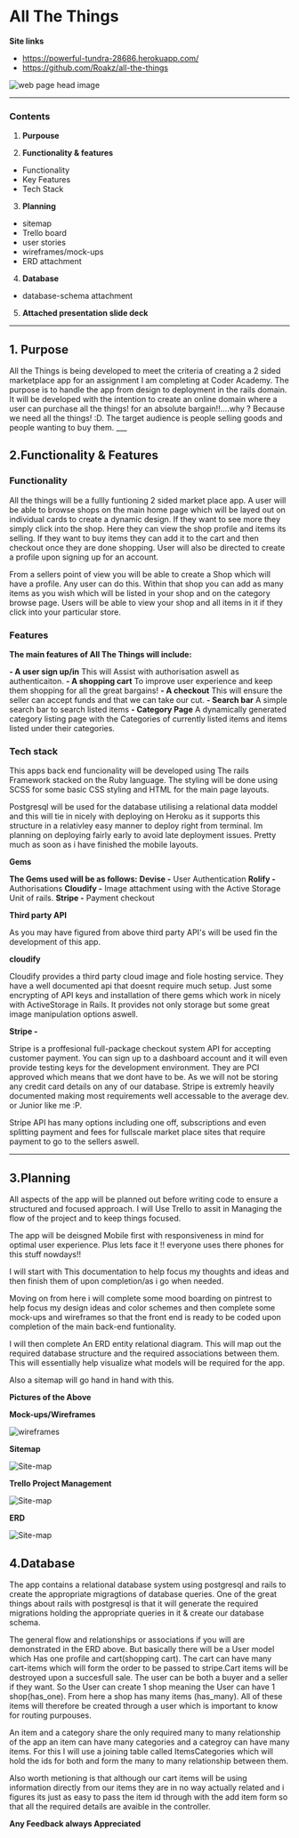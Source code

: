 <h1>All The Things</h1>


**Site links**
- https://powerful-tundra-28686.herokuapp.com/
- https://github.com/Roakz/all-the-things

![web page head image](./app/assets/images/page-head.png)
___

<h3>Contents</h3>

1. **Purpouse**

2. **Functionality & features**
-	Functionality
-	Key Features
-	Tech Stack
3. **Planning**
-   sitemap
-   Trello board
-	user stories
-	wireframes/mock-ups
-   ERD attachment
4. **Database**
-	database-schema attachment
5. **Attached presentation slide deck**

___

<h2>1. Purpose</h2>
All the Things is being developed to meet the criteria of creating a 2 sided marketplace app for an assignment I am completing at Coder Academy. The purpose is to handle the app from design to deployment in the rails domain. It will be developed with the intention to create an online domain where a user can purchase all the things! for an absolute bargain!!....why ? Because we need all the things! :D. The target audience is people selling goods and people wanting to buy them.
___

<h2>2.Functionality & Features</h2>

<h3>Functionality</h3>

All the things will be a fullly funtioning 2 sided market place app. A user will be able to browse shops on the main home page which will be layed out on individual cards to create a dynamic design. If they want to see more they simply click into the shop. Here they can view the shop profile and items its selling. If they want to buy items they can add it to the cart and then checkout once they are done shopping. User will also be directed to create a profile upon signing up for an account.

From a sellers point of view you will be able to create a Shop which will have a profile. Any user can do this. Within that shop you can add as many items as you wish which will be listed in your shop and on the category browse page. Users will be able to view your shop and all items in it if they click into your particular store. 

<h3>Features</h3>

**The main features of All The Things will include:**

**- A user sign up/in**
This will Assist with authorisation aswell as authenticaiton.
**- A shopping cart**
To improve user experience and keep them shopping for all the great bargains!
**- A checkout**
This will ensure the seller can accept funds and that we can take our cut.
**- Search bar**
A simple search bar to search listed items
**- Category Page**
A dynamically generated category listing page with the Categories of currently listed items and items listed under their categories.

<h3>Tech stack</h3>

This apps back end funcionality will be developed using The rails Framework stacked on the Ruby language. The styling will be done using SCSS for some basic CSS styling and HTML for the main page layouts. 

Postgresql will be used for the database utilising a relational data moddel and this will tie in nicely with deploying on Heroku as it supports this structure in a relativley easy manner to deploy right from terminal. Im planning on deploying fairly early to avoid late deployment issues. Pretty much as soon as i have finished the mobile layouts.

**Gems**

**The Gems used will be as follows:**
**Devise -** User Authentication
**Rolify -** Authorisations
**Cloudify -** Image attachment using with the Active Storage Unit of rails.
**Stripe -** Payment checkout

**Third party API**

As you may have figured from above third party API's will be used fin the development of this app.

**cloudify**

Cloudify provides a third party cloud image and fiole hosting service. They have a well documented api that doesnt require much setup. Just some encrypting of API keys and installation of there gems which work in nicely with ActiveStorage in Rails. It provides not only storage but some great image manipulation options aswell.

**Stripe -**

Stripe is a proffesional full-package checkout system API for accepting customer payment. You can sign up to a dashboard account and it will even provide testing keys for the development environment. They are PCI approved which means that we dont have to be. As we will not be storing any credit card details on any of our database. Stripe is extremly heavily documented making most requirements well accessable to the average dev. or Junior like me :P. 

Stripe API has many options including one off, subscriptions and even splitting payment and fees for fullscale market place sites that require payment to go to the sellers aswell.

___

<h2>3.Planning</h2>

All aspects of the app will be planned out before writing code to ensure a structured and focused approach. I will Use Trello to assit in Managing the flow of the project and to keep things focused.

The app will be deisgned Mobile first with responsiveness in mind for optimal user experience. Plus lets face it !! everyone uses there phones for this stuff nowdays!!

I will start with This documentation to help focus my thoughts and ideas and then finish them of upon completion/as i go when needed.

Moving on from here i will complete some mood boarding on pintrest to help focus my design ideas and color schemes and then complete some mock-ups and wireframes so that the front end is ready to be coded upon completion of the main back-end funtionality.

I will then complete An ERD entity relational diagram. This will map out the required database structure and the required associations between them. This will essentially help visualize what models will be required for the app.

Also a sitemap will go hand in hand with this.

**Pictures of the Above**

**Mock-ups/Wireframes**

![wireframes](./app/assets/images/mobile-frames.PNG)

**Sitemap**

![Site-map](./app/assets/images/site-map.PNG)

**Trello Project Management**

![Site-map](./app/assets/images/trello.PNG)

**ERD**

![Site-map](./app/assets/images/erd.PNG)

<h2>4.Database</h2>

The app contains a relational database system using postgresql and rails to create the appropriate migragtions of database queries. One of the great things about rails with postgresql is that it will generate the required migrations holding the appropriate queries in it & create our database schema. 

The general flow and relationships or associations if you will are demonstrated in the ERD above. But basically there will be a User model which Has one profile and cart(shopping cart). The cart can have many cart-items which will form the order to be passed to stripe.Cart items will be destroyed upon a succesfull sale. The user can be both a buyer and a seller if they want. So the User can create 1 shop meaning the User can have 1 shop(has_one). From here a shop has many items (has_many). All of these items will therefore be created through a user which is important to know for routing purpouses.

An item and a category share the only required many to many relationship of the app an item can have many categories and a categroy can have many items. For this I will use a joining table called ItemsCategories which will hold the ids for both and form the many to many relationship between them.

Also worth metioning is that although our cart items will be using information directly from our items they are in no way actually related and i figures its just as easy to pass the item id through with the add item form so that all the required details are avaible in the controller. 

**Any Feedback always Appreciated**


